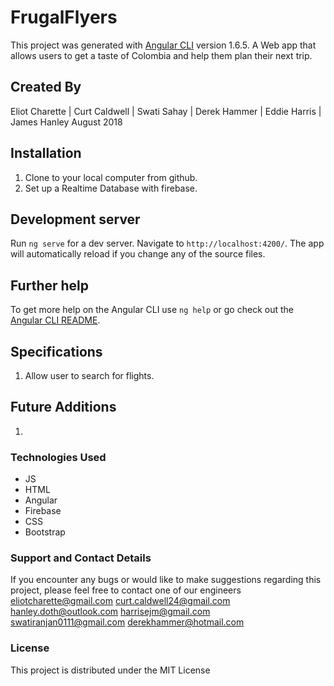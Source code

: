 # FrugalFlyers

This project was generated with [Angular CLI](https://github.com/angular/angular-cli) version 1.6.5.
A Web app that allows users to get a taste of Colombia and help them plan their next trip.

## Created By
Eliot Charette | Curt Caldwell | Swati Sahay | Derek Hammer | Eddie Harris | James Hanley
August 2018

## Installation
1. Clone to your local computer from github.
2. Set up a Realtime Database with firebase.

## Development server

Run `ng serve` for a dev server. Navigate to `http://localhost:4200/`. The app will automatically reload if you change any of the source files.

## Further help

To get more help on the Angular CLI use `ng help` or go check out the [Angular CLI README](https://github.com/angular/angular-cli/blob/master/README.md).

## Specifications

1. Allow user to search for flights.

## Future Additions

1.

### Technologies Used

* JS
* HTML
* Angular
* Firebase
* CSS
* Bootstrap

### Support and Contact Details
If you encounter any bugs or would like to make suggestions regarding this project, please feel free to contact one of our engineers eliotcharette@gmail.com curt.caldwell24@gmail.com hanley.doth@outlook.com harrisejm@gmail.com swatiranjan0111@gmail.com derekhammer@hotmail.com



### License

This project is distributed under the MIT License
